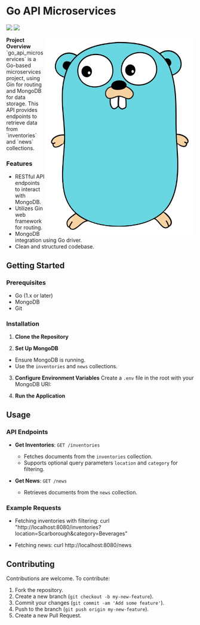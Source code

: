# Go API Microservices

<p>
  <img src="https://img.shields.io/badge/Go-00ADD8?style=for-the-badge&logo=go&logoColor=white" height="25"/>
  <img src="https://img.shields.io/badge/MongoDB-4EA94B?style=for-the-badge&logo=mongodb&logoColor=white" height="25"/>
</p>

<p>
  <img src="./go.png" alt="Go Bear Logo" width="400" align="right"/>
  <b>Project Overview</b><br>
  `go_api_microservices` is a Go-based microservices project, using Gin for routing and MongoDB for data storage. This API provides endpoints to retrieve data from `inventories` and `news` collections.
</p>

### Features

- RESTful API endpoints to interact with MongoDB.
- Utilizes Gin web framework for routing.
- MongoDB integration using Go driver.
- Clean and structured codebase.

## Getting Started

### Prerequisites

- Go (1.x or later)
- MongoDB
- Git

### Installation

1. **Clone the Repository**

2. **Set Up MongoDB**

- Ensure MongoDB is running.
- Use the `inventories` and `news` collections.

3. **Configure Environment Variables**
   Create a `.env` file in the root with your MongoDB URI:

4. **Run the Application**

## Usage

### API Endpoints

- **Get Inventories**: `GET /inventories`

  - Fetches documents from the `inventories` collection.
  - Supports optional query parameters `location` and `category` for filtering.

- **Get News**: `GET /news`
  - Retrieves documents from the `news` collection.

### Example Requests

- Fetching inventories with filtering:
  curl "http://localhost:8080/inventories?location=Scarborough&category=Beverages"

- Fetching news:
  curl http://localhost:8080/news

## Contributing

Contributions are welcome. To contribute:

1. Fork the repository.
2. Create a new branch (`git checkout -b my-new-feature`).
3. Commit your changes (`git commit -am 'Add some feature'`).
4. Push to the branch (`git push origin my-new-feature`).
5. Create a new Pull Request.
